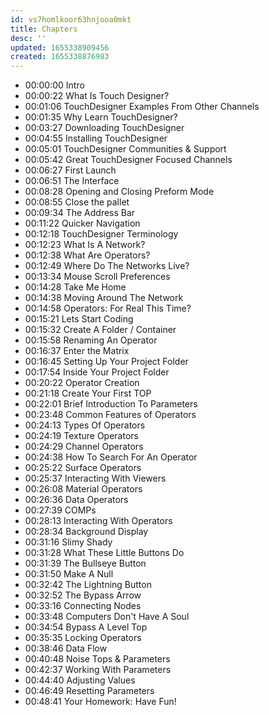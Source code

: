 ```yaml
---
id: vs7homlkoor63hnjooa0mkt
title: Chapters
desc: ''
updated: 1655338909456
created: 1655338876983
---
```

* 00:00:00 Intro
* 00:00:22 What Is Touch Designer?
* 00:01:06 TouchDesigner Examples From Other Channels
* 00:01:35 Why Learn TouchDesigner?
* 00:03:27 Downloading TouchDesigner
* 00:04:55 Installing TouchDesigner
* 00:05:01 TouchDesigner Communities & Support
* 00:05:42 Great TouchDesigner Focused Channels
* 00:06:27 First Launch
* 00:06:51 The Interface
* 00:08:28 Opening and Closing Preform Mode
* 00:08:55 Close the pallet
* 00:09:34 The Address Bar
* 00:11:22 Quicker Navigation
* 00:12:18 TouchDesigner Terminology
* 00:12:23 What Is A Network?
* 00:12:38 What Are Operators?
* 00:12:49 Where Do The Networks Live?
* 00:13:34 Mouse Scroll Preferences
* 00:14:28 Take Me Home
* 00:14:38 Moving Around The Network
* 00:14:58 Operators: For Real This Time?
* 00:15:21 Lets Start Coding
* 00:15:32 Create A Folder / Container
* 00:15:58 Renaming An Operator
* 00:16:37 Enter the Matrix
* 00:16:45 Setting Up Your Project Folder
* 00:17:54 Inside Your Project Folder
* 00:20:22 Operator Creation
* 00:21:18 Create Your First TOP
* 00:22:01 Brief Introduction To Parameters
* 00:23:48 Common Features of Operators
* 00:24:13 Types Of Operators
* 00:24:19 Texture Operators
* 00:24:29 Channel Operators
* 00:24:38 How To Search For An Operator
* 00:25:22 Surface Operators
* 00:25:37 Interacting With Viewers
* 00:26:08 Material Operators
* 00:26:36 Data Operators
* 00:27:39 COMPs
* 00:28:13 Interacting With Operators
* 00:28:34 Background Display
* 00:31:16 Slimy Shady
* 00:31:28 What These Little Buttons Do
* 00:31:39 The Bullseye Button
* 00:31:50 Make A Null
* 00:32:42 The Lightning Button
* 00:32:52 The Bypass Arrow
* 00:33:16 Connecting Nodes
* 00:33:48 Computers Don't Have A Soul
* 00:34:54 Bypass A Level Top
* 00:35:35 Locking Operators
* 00:38:46 Data Flow
* 00:40:48 Noise Tops & Parameters
* 00:42:37 Working With Parameters
* 00:44:40 Adjusting Values
* 00:46:49 Resetting Parameters
* 00:48:41 Your Homework: Have Fun!
